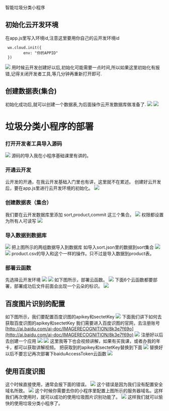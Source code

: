 智能垃圾分类小程序

## 初始化云开发环境

在app.js里写入环境id,注意这里要用你自己的云开发环境id

```
 wx.cloud.init({
        env: "你的APPID"
 })
```

![](https://upload-images.jianshu.io/upload_images/6273713-5ec05dd09bea7825.png?imageMogr2/auto-orient/strip%7CimageView2/2/w/1240)
用时候云开发创建好以后,初始化可能需要一点时间,所以如果这里初始化有报错,记得关闭开发者工具,等几分钟再重新打开即可.

## 创建数据表(集合)

初始化成功后,就可以创建一个数据表,为后面操作云开发数据库做准备了.
![](https://upload-images.jianshu.io/upload_images/6273713-71750afbfe610381.png?imageMogr2/auto-orient/strip%7CimageView2/2/w/1240)
![](https://upload-images.jianshu.io/upload_images/6273713-626976c601f6f44f.png?imageMogr2/auto-orient/strip%7CimageView2/2/w/1240)

# 垃圾分类小程序的部署

### 打开开发者工具导入源码

![](https://upload-images.jianshu.io/upload_images/6273713-30e215ee5ab85494.png?imageMogr2/auto-orient/strip%7CimageView2/2/w/1240)
源码的导入我在小程序基础课里有讲的。

### 开通云开发

云开发的开通，在我云开发基础入门里也有讲，这里就不在累述。
创建好云开发后，要在app.js里进行云开发环境的初始化。
![](https://upload-images.jianshu.io/upload_images/6273713-9b1c6ad30e295d41.png?imageMogr2/auto-orient/strip%7CimageView2/2/w/1240)

### 创建数据表（集合）

我们要在云开发数据库里添加 sort,product,commit 这三个集合。
![](https://upload-images.jianshu.io/upload_images/6273713-d448a4657ed33926.png?imageMogr2/auto-orient/strip%7CimageView2/2/w/1240)
权限都设置为所有人可读写
![](https://upload-images.jianshu.io/upload_images/6273713-a26a99d54bb9c324.png?imageMogr2/auto-orient/strip%7CimageView2/2/w/1240)

### 导入数据到数据库

![](https://upload-images.jianshu.io/upload_images/6273713-a1d8d0079c42d7fd.png?imageMogr2/auto-orient/strip%7CimageView2/2/w/1240)
把上图所示的两组数据导入到数据库
如导入sort.json里的数据到sort集合
![](https://upload-images.jianshu.io/upload_images/6273713-27196c8901a41206.png?imageMogr2/auto-orient/strip%7CimageView2/2/w/1240)
![](https://upload-images.jianshu.io/upload_images/6273713-1616eb380d0e996b.png?imageMogr2/auto-orient/strip%7CimageView2/2/w/1240)
product.csv的导入和这个一样的操作。只不过是导入数据到product表。

### 部署云函数

先选择云开发环境
![](https://upload-images.jianshu.io/upload_images/6273713-600469f99ec9df50.png?imageMogr2/auto-orient/strip%7CimageView2/2/w/1240)
![](https://upload-images.jianshu.io/upload_images/6273713-54b190683bbe47df.png?imageMogr2/auto-orient/strip%7CimageView2/2/w/1240)
如下图所示，部署云函数。
![](https://upload-images.jianshu.io/upload_images/6273713-83baf9c115d43ca2.png?imageMogr2/auto-orient/strip%7CimageView2/2/w/1240)
下面6个云函数都要部署，部署成功后文件前面会出现一个云朵的标识。
![](https://upload-images.jianshu.io/upload_images/6273713-eedd7b646782ac56.png?imageMogr2/auto-orient/strip%7CimageView2/2/w/1240)

## 百度图片识别的配置

如下图所示，我们要配置百度识图的apikey和sectetKey
![](https://upload-images.jianshu.io/upload_images/6273713-05a418d080090819.png?imageMogr2/auto-orient/strip%7CimageView2/2/w/1240)
下面我们讲下如何去获取百度识图的apikey和sectetKey
我们需要进入百度识图的官网，去注册账号
[http://ai.baidu.com/ai-doc/IMAGERECOGNITION/8k3e7f69o](http://ai.baidu.com/ai-doc/IMAGERECOGNITION/8k3e7f69o)
![](https://upload-images.jianshu.io/upload_images/6273713-8d16db2b7839afda.png?imageMogr2/auto-orient/strip%7CimageView2/2/w/1240)
注册好以后去创建一个应用
![](https://upload-images.jianshu.io/upload_images/6273713-872d0205e31fe358.png?imageMogr2/auto-orient/strip%7CimageView2/2/w/1240)
![](https://upload-images.jianshu.io/upload_images/6273713-0326fc97a4ed7896.png?imageMogr2/auto-orient/strip%7CimageView2/2/w/1240)
这里我等下也会视频讲解，如果有买我课，或者办我的年卡，都可以获取讲解视频。
把获取到的apikey和sectetKey替换到下面
![](https://upload-images.jianshu.io/upload_images/6273713-8487dbae5846e923.png?imageMogr2/auto-orient/strip%7CimageView2/2/w/1240)
替换好以后不要忘记再次部署下baiduAccessToken云函数
![](https://upload-images.jianshu.io/upload_images/6273713-6c63e987aa36b63f.png?imageMogr2/auto-orient/strip%7CimageView2/2/w/1240)

## 使用百度识图

这个时候直接使用，通常会报下面的错误。
![](https://upload-images.jianshu.io/upload_images/6273713-141796371c5120f7.png?imageMogr2/auto-orient/strip%7CimageView2/2/w/1240)
这个错误是因为我们没有配置安全域名所致。
![](https://upload-images.jianshu.io/upload_images/6273713-b4313ed54a023861.png?imageMogr2/auto-orient/strip%7CimageView2/2/w/1240)
这个时候你需要去你的小程序里配置上图所示的服务器域名。这样我们再次使用时，就可以成功的使用垃圾图片识别功能了。
![](https://upload-images.jianshu.io/upload_images/6273713-39e7cfce12ba0c6a.png?imageMogr2/auto-orient/strip%7CimageView2/2/w/1240)
这样我们就可以愉快的使用垃圾分类小程序了。

